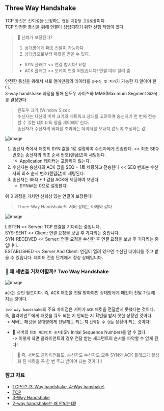 ## Three Way Handshake

TCP 통신은 신뢰성을 보장하는 `연결 지향형 프로토콜`이다.   
TCP 안전한 통신을 위해 연결이 성립되하기 위한 선행 작업이 있다.   

> 🤔 신뢰가 보장된다?
> 
> 1. 상대방에게 패킷 전달이 가능하다.   
> 2. 상대방으로부터 패킷을 받을 수 있다.
> 
> -  SYN 플래그 << 연결 합시다! 요청
> - ACK 플래그 << 오케이 연결 되었습니다! 연결 여부 알려 줌

안전한 통신을 위해서 서로 얼마만큼의 데이터를 `송수신 및 처리`가 가능한 지 알아야 한다.   
3-way handshake 과정을 통해 윈도우 사이즈와 MMS(Maximum Segment Size)를 결정한다.

> 윈도우 크기 (Window Size):    
> 수신자는 자신의 버퍼 크기와 네트워크 상태를 고려하여 송신자가 한 번에 전송할 수 있는 데이터의 양을 제어해야 한다.    
> 송신자가 수신자의 버퍼를 초과하는 데이터를 보내지 않도록 조정하는 값


![image](https://github.com/user-attachments/assets/6bfeb124-0a38-4e38-b1e0-2bb86ad836e3)

1. 송신자 측에서 패킷의 SYN 값을 1로 설정하여 수신자에게 전송한다. << 최초 SEQ 번호는 송신자의 최초 순서 번호(랜덤값)이 세팅된다.
   - Application 데이터는 포함하지 않는다. 
2. 수신자는 송신자의 ACK 값을 SEQ + 1로 세팅하고 전송한다 << SEQ 번호는 수신자의 최초 순서 번호(랜덤값)이 세팅된다.
3. 송신자는 SEQ + 1 값을 ACK에 세팅하여 보낸다.
   - SYNbit는 0으로 설정한다. 

위 3 과정을 거치면 신뢰성 있는 연결이 보장된다!

> Three-Way Handshake의 서버 상태는 아래와 같다.

![image](https://github.com/user-attachments/assets/2dc3bac2-1982-410b-be8e-682b9a03a6d0)

LISTEN << Server: TCP 연결을 기다리는 중입니다.   
SYS-SENT << Client: 연결 요청을 보낸 후 기다리는 중입니다.   
SYN-RECEIVED << Server: 연결 요청을 수신한 후 연결 요청을 보낸 후 기다리는 중입니다.   
ESTABLISHED << Server And Client: 연결이 열려 있으면 수신된 데이터를 주고 받을 수 있습니다. 데이터 전송 단계에서 정상 상태입니다.

### 🤔 왜 세번을 거쳐야할까? Two Way Handshake

![image](https://github.com/user-attachments/assets/a4d2731a-605f-466d-97d7-96a87853b93e)

`ACK`는 승인 필드이다. 즉, ACK 패킷을 전달 받아야만 상대방에게 패킷이 전달 가능해 지는 것이다.

`two way handshake`의 주요 차이점은 서버가 `ACK` 패킷을 전달받지 못했다는 것이다.   
즉, 클라이언트에게 패킷을 줘도 되는 지 안되는 지 확인을 받지 못한 상황인 것이다.   
-> 서버는 패킷을 상대방에게 전달해도 되는 지 `신뢰할 수 없는` 상황이 되는 것이다!

+ 📝 서버의 `최초 세그먼트 숫자`(ISN Initial Sequence Number)를 알 수 없다.   
-> 이렇게 되면 클라이언트의 경우 전달 받는 세그먼트의 순서를 파악할 수 없게 된다!

> 📌 즉, 서버도 클라이언트도, 송신자도 수신자도 모두 SYN와 ACK 플래그가 활성화 된 패킷을 꼭 한 번 주고 받아야 되는 것이다!!

### 참고 자료
- [TCP란? (3-Way handshake, 4-Way hanshake)](https://steadiness.dev/tcp-basics/)
- [TCP](https://en.wikipedia.org/wiki/Transmission_Control_Protocol)
- [3-Way Handshake](https://hojunking.tistory.com/106)
- [2-way handshake는 왜 안되는데!](https://velog.io/@yiseungyun/2-way-handshake%EB%8A%94-%EC%99%9C-%EC%95%88%EB%90%98%EB%8A%94%EB%8D%B0)